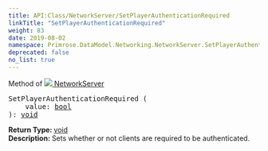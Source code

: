 ```yaml
---
title: API:Class/NetworkServer/SetPlayerAuthenticationRequired
linkTitle: "SetPlayerAuthenticationRequired"
weight: 83
date: 2019-08-02
namespace: Primrose.DataModel.Networking.NetworkServer.SetPlayerAuthenticationRequired
deprecated: false
no_list: true
---
```

Method of <a href="/docs/api-reference/Class/NetworkServer"><img src="/icons/silk/server_network.png"/>&nbsp;NetworkServer</a>
<pre class="method-declaration">
SetPlayerAuthenticationRequired (
    value: <a class="type" href="/docs/api-reference/System/Primitives#boolean">bool</a>
): <a class="type" href="/docs/api-reference/System/void">void</a></pre>
<b>Return Type: </b>
<a class="type" href="/docs/api-reference/System/void">void</a>
<br/>
<b>Description: </b>
Sets whether or not clients are required to be authenticated.

